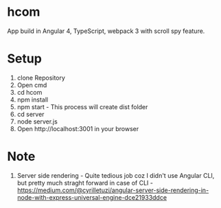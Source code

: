 # hcom
App build in Angular 4, TypeScript, webpack 3 with scroll spy feature.

# Setup

1. clone Repository
2. Open cmd
3. cd hcom
4. npm install
5. npm start - This process will create dist folder
6. cd server
7. node server.js
8. Open http://localhost:3001 in your browser

# Note

1. Server side rendering - Quite tedious job coz I didn't use Angular CLI, but pretty much straght forward in case of CLI - https://medium.com/@cyrilletuzi/angular-server-side-rendering-in-node-with-express-universal-engine-dce21933ddce

